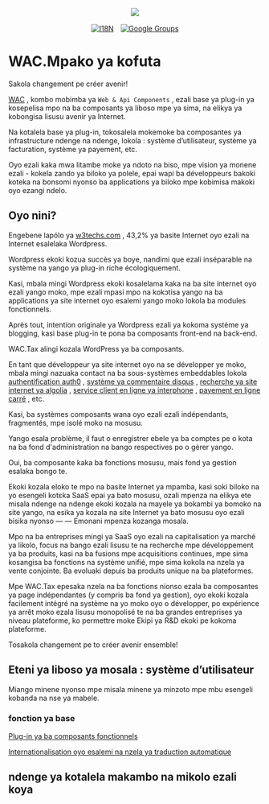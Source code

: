 <p align="center"><a href="https://wac.tax"><img src="https://cdn.jsdelivr.net/gh/wactax/img/logo.svg"/></a></p><p align="center"><a href="https://github.com/wactax/wac.tax/blob/main/doc/README.md#readme"><img alt="I18N" src="https://cdn.jsdelivr.net/gh/wactax/img/t.svg"/></a>　<a href="https://groups.google.com/u/2/g/wactax"><img alt="Google Groups" src="https://cdn.jsdelivr.net/gh/wactax/img/g-groups.svg"/></a></p>

# WAC.Mpako ya kofuta

Sakola changement pe créer avenir!

[WAC](https://wac.tax) , kombo mobimba ya `Web & Api Components` , ezali base ya plug-in ya kosepelisa mpo na ba composants ya liboso mpe ya sima, na elikya ya kobongisa lisusu avenir ya Internet.

Na kotalela base ya plug-in, tokosalela mokemoke ba composantes ya infrastructure ndenge na ndenge, lokola : système d’utilisateur, système ya facturation, système ya payement, etc.

Oyo ezali kaka mwa litambe moke ya ndoto na biso, mpe vision ya monene ezali - kokela zando ya biloko ya polele, epai wapi ba développeurs bakoki koteka na bonsomi nyonso ba applications ya biloko mpe kobimisa makoki oyo ezangi ndelo.

## Oyo nini?

Engebene lapólo ya [w3techs.com](https://w3techs.com/technologies/details/cm-wordpress) , 43,2% ya basite Internet oyo ezali na Internet esalelaka Wordpress.

Wordpress ekoki kozua succès ya boye, nandimi que ezali inséparable na système na yango ya plug-in riche écologiquement.

Kasi, mbala mingi Wordpress ekoki kosalelama kaka na ba site internet oyo ezali yango moko, mpe ezali mpasi mpo na kokɔtisa yango na ba applications ya site internet oyo esalemi yango moko lokola ba modules fonctionnels.

Après tout, intention originale ya Wordpress ezali ya kokoma système ya blogging, kasi base plug-in te pona ba composants front-end na back-end.

WAC.Tax alingi kozala WordPress ya ba composants.

En tant que développeur ya site internet oyo na se développer ye moko, mbala mingi nazuaka contact na ba sous-systèmes embeddables lokola [authentification auth0](https://auth0.com) , [système ya commentaire disqus](https://disqus.com) , [recherche ya site internet ya algolia](https://www.algolia.com) , [service client en ligne ya interphone](https://www.intercom.com) , [payement en ligne carré](https://developer.squareup.com/docs/web-payments/overview) , etc.

Kasi, ba systèmes composants wana oyo ezali ezali indépendants, fragmentés, mpe isolé moko na mosusu.

Yango esala problème, il faut o enregistrer ebele ya ba comptes pe o kota na ba fond d'administration na bango respectives po o gérer yango.

Oui, ba composante kaka ba fonctions mosusu, mais fond ya gestion esalaka bongo te.

Ekoki kozala eloko te mpo na basite Internet ya mpamba, kasi soki biloko na yo esengeli kotɛka SaaS epai ya bato mosusu, ozali mpenza na elikya ete misala ndenge na ndenge ekoki kozala na mayele ya bokambi ya bomoko na site yango, na esika ya kozala na site Internet ya bato mosusu oyo ezali bisika nyonso — — Emonani mpenza kozanga mosala.

Mpo na ba entreprises mingi ya SaaS oyo ezali na capitalisation ya marché ya likolo, focus na bango ezali lisusu te na recherche mpe développement ya ba produits, kasi na ba fusions mpe acquisitions continues, mpe sima kosangisa ba fonctions na système unifié, mpe sima kokola na nzela ya vente conjointe. Ba evoluaki depuis ba produits unique na ba plateformes.

Mpe WAC.Tax epesaka nzela na ba fonctions nionso ezala ba composantes ya page indépendantes (y compris ba fond ya gestion), oyo ekoki kozala facilement intégré na système na yo moko oyo o développer, po expérience ya arrêt moko ezala lisusu monopolisé te na ba grandes entreprises ya niveau plateforme, ko permettre moke Ekipi ya R&D ekoki pe kokoma plateforme.

Tosakola changement pe to créer avenir ensemble!

## Eteni ya liboso ya mosala : système d’utilisateur

Miango minene nyonso mpe misala minene ya minzoto mpe mbu esengeli kobanda na nse ya mabele.

### fonction ya base

[Plug-in ya ba composants fonctionnels](./pkg.md)

[Internationalisation oyo esalemi na nzela ya traduction automatique](./i18n.md)

## ndenge ya kotalela makambo na mikolo ezali koya
